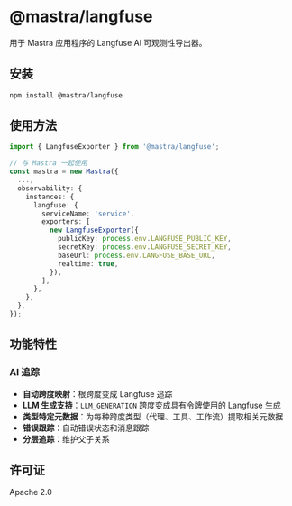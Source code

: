 # @mastra/langfuse

用于 Mastra 应用程序的 Langfuse AI 可观测性导出器。

## 安装

```bash
npm install @mastra/langfuse
```

## 使用方法

```typescript
import { LangfuseExporter } from '@mastra/langfuse';

// 与 Mastra 一起使用
const mastra = new Mastra({
  ...,
  observability: {
    instances: {
      langfuse: {
        serviceName: 'service',
        exporters: [
          new LangfuseExporter({
            publicKey: process.env.LANGFUSE_PUBLIC_KEY,
            secretKey: process.env.LANGFUSE_SECRET_KEY,
            baseUrl: process.env.LANGFUSE_BASE_URL,
            realtime: true,
          }),
        ],
      },
    },
  },
});
```

## 功能特性

### AI 追踪

- **自动跨度映射**：根跨度变成 Langfuse 追踪
- **LLM 生成支持**：`LLM_GENERATION` 跨度变成具有令牌使用的 Langfuse 生成
- **类型特定元数据**：为每种跨度类型（代理、工具、工作流）提取相关元数据
- **错误跟踪**：自动错误状态和消息跟踪
- **分层追踪**：维护父子关系

## 许可证

Apache 2.0
